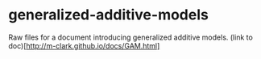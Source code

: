 # generalized-additive-models

Raw files for a document introducing generalized additive models. (link to doc)[http://m-clark.github.io/docs/GAM.html]
